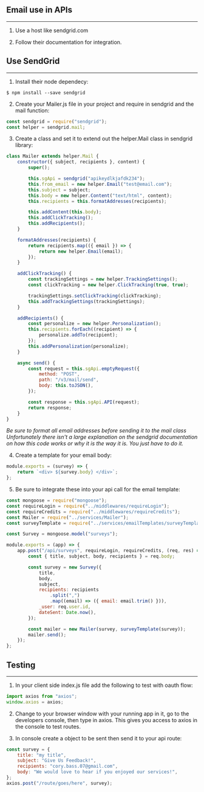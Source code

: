 ## Email use in APIs

---

1. Use a host like sendgrid.com

2. Follow their documentation for integration.

## Use SendGrid

---

1. Install their node dependecy:

```
$ npm install --save sendgrid
```

2. Create your Mailer.js file in your project and require in sendgrid and the mail function:

```javascript
const sendgrid = require("sendgrid");
const helper = sendgrid.mail;
```

3. Create a class and set it to extend out the helper.Mail class in sendgrid library:

```javascript
class Mailer extends helper.Mail {
    constructor({ subject, recipients }, content) {
        super();

        this.sgApi = sendgrid("apikeydlkjafdk234");
        this.from_email = new helper.Email("test@email.com");
        this.subject = subject;
        this.body = new helper.Content("text/html", content);
        this.recipients = this.formatAddresses(recipients);

        this.addContent(this.body);
        this.addClickTracking();
        this.addRecipients();
    }

    formatAddresses(recipients) {
        return recipients.map(({ email }) => {
            return new helper.Email(email);
        });
    }

    addClickTracking() {
        const trackingSettings = new helper.TrackingSettings();
        const clickTracking = new helper.ClickTracking(true, true);

        trackingSettings.setClickTracking(clickTracking);
        this.addTrackingSettings(trackingSettings);
    }

    addRecipients() {
        const personalize = new helper.Personalization();
        this.recipients.forEach((recipient) => {
            personalize.addTo(recipient);
        });
        this.addPersonalization(personalize);
    }

    async send() {
        const request = this.sgApi.emptyRequest({
            method: "POST",
            path: "/v3/mail/send",
            body: this.toJSON(),
        });

        const response = this.sgApi.API(request);
        return response;
    }
}
```

_Be sure to format all email addresses before sending it to the mail class_
_Unfortunately there isn't a large explanation on the sendgrid documentation on how this code works or why it is the way it is. You just have to do it._

4. Create a template for your email body:

```javascript
module.exports = (survey) => {
    return `<div> ${survey.body} </div>`;
};
```

5. Be sure to integrate these into your api call for the email template:

```javascript
const mongoose = require("mongoose");
const requireLogin = require("../middlewares/requireLogin");
const requireCredits = require("../middlewares/requireCredits");
const Mailer = require("../services/Mailer");
const surveyTemplate = require("../services/emailTemplates/surveyTemplate");

const Survey = mongoose.model("surveys");

module.exports = (app) => {
    app.post("/api/surveys", requireLogin, requireCredits, (req, res) => {
        const { title, subject, body, recipients } = req.body;

        const survey = new Survey({
            title,
            body,
            subject,
            recipients: recipients
                .split(",")
                .map((email) => ({ email: email.trim() })),
            _user: req.user.id,
            dateSent: Date.now(),
        });

        const mailer = new Mailer(survey, surveyTemplate(survey));
        mailer.send();
    });
};
```

## Testing

---

1. In your client side index.js file add the following to test with oauth flow:

```javascript
import axios from "axios";
window.axios = axios;
```

2. Change to your browser window with your running app in it, go to the developers console, then type in axios. This gives you access to axios in the console to test routes.

3. In console create a object to be sent then send it to your api route:

```javascript
const survey = {
    title: "my title",
    subject: "Give Us Feedback!",
    recipients: "cory.bass.07@gmail.com",
    body: "We would love to hear if you enjoyed our services!",
};
axios.post("/route/goes/here", survey);
```
